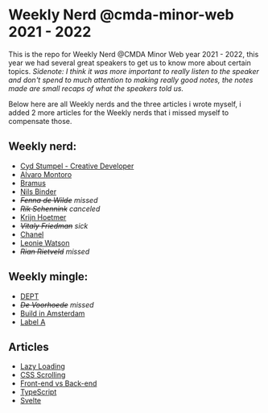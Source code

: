 # Weekly Nerd @cmda-minor-web 2021 - 2022

This is the repo for Weekly Nerd @CMDA Minor Web year 2021 - 2022, this year we had several great speakers to get us to know more about certain topics.
_Sidenote: I think it was more important to really listen to the speaker and don't spend to much attention to making really good notes, the notes made are small recaps of what the speakers told us._

Below here are all Weekly nerds and the three articles i wrote myself, i added 2 more articles for the Weekly nerds that i missed myself to compensate those.

## Weekly nerd:
- [Cyd Stumpel - Creative Developer](https://github.com/KoenHaagsma/weekly-nerd-2122/wiki/Cyd-Stumpel---Creative-Developer)
- [Alvaro Montoro](https://github.com/KoenHaagsma/weekly-nerd-2122/wiki/Alvaro-Montaro)
- [Bramus](https://github.com/KoenHaagsma/weekly-nerd-2122/wiki/Bramus)
- [Nils Binder](https://github.com/KoenHaagsma/weekly-nerd-2122/wiki/Nils-Binder)
- _~~Fenna de Wilde~~ missed_
- _~~Rik Schennink~~ canceled_
- [Krijn Hoetmer](https://github.com/KoenHaagsma/weekly-nerd-2122/wiki/Krijn-Hoetmeer)
- _~~Vitaly Friedman~~ sick_
- [Chanel](https://github.com/KoenHaagsma/weekly-nerd-2122/wiki/Chanel)
- [Leonie Watson](https://github.com/KoenHaagsma/weekly-nerd-2122/wiki/Leonie-Watson)
- _~~Rian Rietveld~~ missed_

## Weekly mingle:
- [DEPT](https://github.com/KoenHaagsma/Weekly-Nerd/wiki/DEPT)
- _~~De Voorhoede~~ missed_
- [Build in Amsterdam](https://github.com/KoenHaagsma/Weekly-Nerd/wiki/Build-in-Amsterdam)
- [Label A](https://github.com/KoenHaagsma/Weekly-Nerd/wiki/Label-A)

## Articles
- [Lazy Loading](https://github.com/KoenHaagsma/weekly-nerd-2122/wiki/Lazy-Loading)
- [CSS Scrolling](https://github.com/KoenHaagsma/weekly-nerd-2122/wiki/CSS-Scrolling)
- [Front-end vs Back-end](https://github.com/KoenHaagsma/weekly-nerd-2122/wiki/Front-end-vs-Back-end)
- [TypeScript](https://github.com/KoenHaagsma/weekly-nerd-2122/wiki/TypeScript)
- [Svelte](https://github.com/KoenHaagsma/weekly-nerd-2122/wiki/Svelte)
